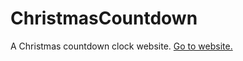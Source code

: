 # ChristmasCountdown
A Christmas countdown clock website.
[Go to website.](https://sttteephen.github.io/ChristmasCountdown/)
